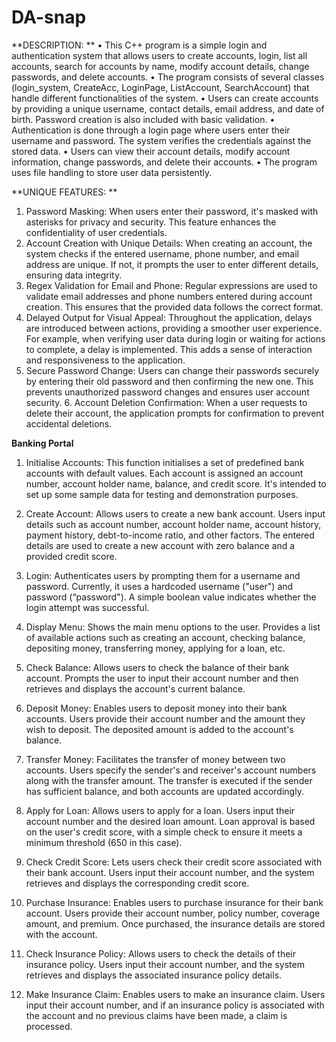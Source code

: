 # DA-snap

**DESCRIPTION: **
• This C++ program is a simple login and authentication system that allows users to create accounts, login, list all accounts, search for accounts by name, modify account details, change passwords, and delete accounts. • The program consists of several classes (login_system, CreateAcc, LoginPage, ListAccount, SearchAccount) that handle different functionalities of the system. 
• Users can create accounts by providing a unique username, contact details, email address, and date of birth. Password creation is also included with basic validation. 
• Authentication is done through a login page where users enter their username and password. The system verifies the credentials against the stored data. 
• Users can view their account details, modify account information, change passwords, and delete their accounts. 
• The program uses file handling to store user data persistently.



**UNIQUE FEATURES: **
1. Password Masking: 
When users enter their password, it's masked with asterisks for privacy and security. This feature enhances the confidentiality of user credentials. 
2. Account Creation with Unique Details: 
When creating an account, the system checks if the entered username, phone number, and email address are unique. If not, it prompts the user to enter different details, ensuring data integrity. 
3. Regex Validation for Email and Phone: Regular expressions are used to validate email addresses and phone numbers entered during account creation. This ensures that the provided data follows the correct format. 
4. Delayed Output for Visual Appeal: 
Throughout the application, delays are introduced between actions, providing a smoother user experience. For example, when verifying user data during login or waiting for actions to complete, a delay is implemented. This adds a sense of interaction and responsiveness to the application. 
5. Secure Password Change: 
Users can change their passwords securely by entering their old password and then confirming the new one. This prevents unauthorized password changes and ensures user account security. 6. Account Deletion Confirmation: When a user requests to delete their account, the application prompts for confirmation to prevent accidental deletions.



**Banking Portal**

1. Initialise Accounts:
This function initialises a set of predefined bank accounts with default values.
Each account is assigned an account number, account holder name, balance, and credit score.
It's intended to set up some sample data for testing and demonstration purposes.

2. Create Account:
Allows users to create a new bank account.
Users input details such as account number, account holder name, account history, payment history, debt-to-income ratio, and other factors.
The entered details are used to create a new account with zero balance and a provided credit score.

3. Login:
Authenticates users by prompting them for a 	username and password.
Currently, it uses a hardcoded username ("user") and password (“password").
A simple boolean value indicates whether the login attempt was successful.

4. Display Menu:
Shows the main menu options to the user.
Provides a list of available actions such as creating an account, checking balance, depositing money, transferring money, applying for a loan, etc.

5. Check Balance:
Allows users to check the balance of their bank account.
Prompts the user to input their account number and then retrieves and displays the account's current balance.

6. Deposit Money:
Enables users to deposit money into their bank accounts.
Users provide their account number and the amount they wish to deposit.
The deposited amount is added to the account's balance.

7. Transfer Money:
Facilitates the transfer of money between two accounts.
Users specify the sender's and receiver's account numbers along with the transfer amount.
The transfer is executed if the sender has sufficient balance, and both accounts are updated accordingly.

8. Apply for Loan:
Allows users to apply for a loan.
Users input their account number and the desired loan amount.
Loan approval is based on the user's credit score, with a simple check to ensure it meets a minimum threshold (650 in this case).

9. Check Credit Score:
Lets users check their credit score associated with their bank account.
Users input their account number, and the system retrieves and displays the corresponding credit score.

10. Purchase Insurance:
Enables users to purchase insurance for their bank account.
Users provide their account number, policy number, coverage amount, and premium.
Once purchased, the insurance details are stored with the account.

11. Check Insurance Policy:
Allows users to check the details of their insurance policy.
Users input their account number, and the system retrieves and displays the associated insurance policy details.

12. Make Insurance Claim:
Enables users to make an insurance claim.
Users input their account number, and if an insurance policy is associated with the account and no previous claims have been made, a claim is processed.
